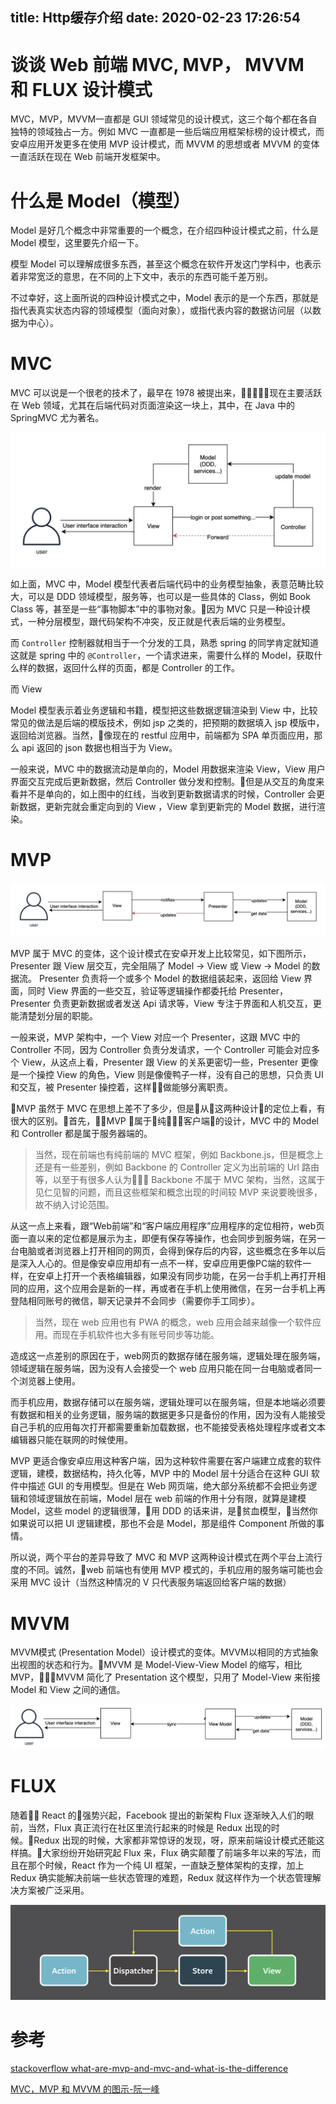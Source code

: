 title: Http缓存介绍
date: 2020-02-23 17:26:54
---

# 谈谈 Web 前端 MVC, MVP， MVVM 和 FLUX 设计模式

MVC，MVP，MVVM一直都是 GUI 领域常见的设计模式，这三个每个都在各自独特的领域独占一方。例如 MVC 一直都是一些后端应用框架标榜的设计模式，而安卓应用开发更多在使用 MVP 设计模式，而 MVVM 的思想或者 MVVM 的变体一直活跃在现在 Web 前端开发框架中。

# 什么是 Model（模型）
Model 是好几个概念中非常重要的一个概念，在介绍四种设计模式之前，什么是 Model 模型，这里要先介绍一下。

模型 Model 可以理解成很多东西，甚至这个概念在软件开发这门学科中，也表示着非常宽泛的意思，在不同的上下文中，表示的东西可能千差万别。

不过幸好，这上面所说的四种设计模式之中，Model 表示的是一个东西，那就是指代表真实状态内容的领域模型（面向对象），或指代表内容的数据访问层（以数据为中心）。




# MVC

MVC 可以说是一个很老的技术了，最早在 1978 被提出来，现在主要活跃在 Web 领域，尤其在后端代码对页面渲染这一块上，其中，在 Java 中的 SpringMVC 尤为著名。

![mvc](./mvc-mvp-mvvm-flux-design-pattern/mvc.jpg)

如上面，MVC 中，Model 模型代表者后端代码中的业务模型抽象，表意范畴比较大，可以是 DDD 领域模型，服务等，也可以是一些具体的 Class，例如 Book Class 等，甚至是一些“事物脚本”中的事物对象。因为 MVC 只是一种设计模式，一种分层模型，跟代码架构不冲突，反正就是代表后端的业务模型。

而 `Controller` 控制器就相当于一个分发的工具，熟悉 spring 的同学肯定就知道这就是 spring 中的 `@Controller`，一个请求进来，需要什么样的 Model，获取什么样的数据，返回什么样的页面，都是 Controller 的工作。

而 View

Model 模型表示着业务逻辑和书籍，模型把这些数据逻辑渲染到 View 中，比较常见的做法是后端的模版技术，例如 jsp 之类的，把预期的数据填入 jsp 模版中，返回给浏览器。当然，像现在的 restful 应用中，前端都为 SPA 单页面应用，那么 api 返回的 json 数据也相当于为 View。

一般来说，MVC 中的数据流动是单向的，Model 用数据来渲染 View，View 用户界面交互完成后更新数据，然后 Controller 做分发和控制。但是从交互的角度来看并不是单向的，如上图中的红线，当收到更新数据请求的时候，Controller 会更新数据，更新完就会重定向到的 View ，View 拿到更新完的 Model 数据，进行渲染。


# MVP 

![mvp](./mvc-mvp-mvvm-flux-design-pattern/mvp.jpg)


MVP 属于 MVC 的变体，这个设计模式在安卓开发上比较常见，如下图所示，Presenter 跟 View 层交互，完全阻隔了 Model -> View 或 View -> Model 的数据流。 Presenter 负责将一个或多个 Model 的数据组装起来，返回给 View 界面，同时 View 界面的一些交互，验证等逻辑操作都委托给 Presenter，Presenter 负责更新数据或者发送 Api 请求等，View 专注于界面和人机交互，更能清楚划分层的职能。

一般来说，MVP 架构中，一个 View 对应一个 Presenter，这跟 MVC 中的 Controller 不同，因为 Controller 负责分发请求，一个 Controller 可能会对应多个 View，从这点上看，Presenter 跟 View 的关系更密切一些，Presenter 更像是一个操控 View 的角色，View 则是像傻鸭子一样，没有自己的思想，只负责 UI 和交互，被 Presenter 操控着，这样做能够分离职责。
 

MVP 虽然于 MVC 在思想上差不了多少，但是从这两种设计的定位上看，有很大的区别。首先，MVP 属于纯客户端的设计，MVC 中的 Model 和 Controller 都是属于服务器端的。

> 当然，现在前端也有纯前端的 MVC 框架，例如 Backbone.js，但是概念上还是有一些差别，例如 Backbone 的 Controller 定义为出前端的 Url 路由等，以至于有很多人认为 Backbone 不属于 MVC 架构，当然，这属于见仁见智的问题，而且这些框架和概念出现的时间较 MVP 来说要晚很多，故不纳入讨论范围。

从这一点上来看，跟“Web前端”和“客户端应用程序”应用程序的定位相符，web页面一直以来的定位都是展示为主，即便有保存等操作，也会同步到服务端，在另一台电脑或者浏览器上打开相同的网页，会得到保存后的内容，这些概念在多年以后是深入人心的。但是像安卓应用却有一点不一样，安卓应用更像PC端的软件一样，在安卓上打开一个表格编辑器，如果没有同步功能，在另一台手机上再打开相同的应用，这个应用会是新的一样，再或者在手机上使用微信，在另一台手机上再登陆相同账号的微信，聊天记录并不会同步（需要你手工同步）。

> 当然，现在 web 应用也有 PWA 的概念，web 应用会越来越像一个软件应用。而现在手机软件也大多有账号同步等功能。

造成这一点差别的原因在于，web网页的数据存储在服务端，逻辑处理在服务端，领域逻辑在服务端，因为没有人会接受一个 web 应用只能在同一台电脑或者同一个浏览器上使用。

而手机应用，数据存储可以在服务端，逻辑处理可以在服务端，但是本地端必须要有数据和相关的业务逻辑，服务端的数据更多只是备份的作用，因为没有人能接受自己手机的应用每次打开都需要重新加载数据，也不能接受表格处理程序或者文本编辑器只能在联网的时候使用。

MVP 更适合像安卓应用这种客户端，因为这种软件需要在客户端建立成套的软件逻辑，建模，数据结构，持久化等，MVP 中的 Model 层十分适合在这种 GUI 软件中描述 GUI 的专用模型。但是在 Web 网页端，绝大部分系统都不会把业务逻辑和领域逻辑放在前端，Model 层在 web 前端的作用十分有限，就算是建模 Model，这些 model 的逻辑很薄，用 DDD 的话来讲，是贫血模型，当然你如果说可以把 UI 逻辑建模，那也不会是 Model，那是组件 Component 所做的事情。

所以说，两个平台的差异导致了 MVC 和 MVP 这两种设计模式在两个平台上流行度的不同。诚然，web 前端也有使用 MVP 模式的，手机应用的服务端可能也会采用 MVC 设计（当然这种情况的 V 只代表服务端返回给客户端的数据）

# MVVM

MVVM模式 (Presentation Model）设计模式的变体。MVVM以相同的方式抽象出视图的状态和行为。MVVM 是 Model-View-View Model 的缩写，相比 MVP，MVVM 简化了 Presentation 这个模型，只用了 Model-View 来衔接 Model 和 View 之间的通信。

![mvp](./mvc-mvp-mvvm-flux-design-pattern/mvvm.png)



# FLUX

随着 React 的强势兴起，Facebook 提出的新架构 Flux 逐渐映入人们的眼前，当然，Flux 真正流行在社区里流行起来的时候是 Redux 出现的时候。Redux 出现的时候，大家都非常惊讶的发现，呀，原来前端设计模式还能这样搞。大家纷纷开始研究起 Flux 来，Flux 确实颠覆了前端多年以来的写法，而且在那个时候，React 作为一个纯 UI 框架，一直缺乏整体架构的支撑，加上 Redux 确实能解决前端一些状态管理的难题，Redux 就这样作为一个状态管理解决方案被广泛采用。

![mvp](./mvc-mvp-mvvm-flux-design-pattern/flux-simple-f8-diagram-with-client-action-1300w.png)



# 参考
[stackoverflow what-are-mvp-and-mvc-and-what-is-the-difference](https://stackoverflow.com/questions/2056/what-are-mvp-and-mvc-and-what-is-the-difference)

[MVC，MVP 和 MVVM 的图示-阮一峰](http://www.ruanyifeng.com/blog/2015/02/mvcmvp_mvvm.html)
